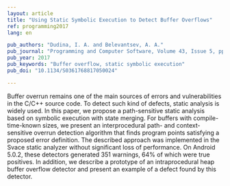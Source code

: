 ```yaml
---
layout: article
title: "Using Static Symbolic Execution to Detect Buffer Overflows"
ref: programming2017
lang: en

pub_authors: "Dudina, I. A. and Belevantsev, A. A."
pub_journal: "Programming and Computer Software, Volume 43, Issue 5, pp 277–288"
pub_year: 2017
pub_keywords: "Buffer overflow, static symbolic execution"
pub_doi: "10.1134/S0361768817050024"

---
```


Buffer overrun remains one of the main sources of errors and vulnerabilities in the C/C++ source code. To detect such kind of defects, static analysis is widely used. In this paper, we propose a path-sensitive static analysis based on symbolic execution with state merging. For buffers with compile-time-known sizes, we present an interprocedural path- and context-sensitive overrun detection algorithm that finds program points satisfying a proposed error definition. The described
approach was implemented in the Svace static analyzer without significant loss of performance. On Android 5.0.2, these detectors generated 351 warnings, 64% of which were true positives. In addition, we describe a prototype of an intraprocedural heap buffer overflow detector and present an example of a defect found by this detector.
